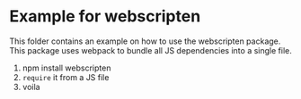 # Example for webscripten
This folder contains an example on how to use the webscripten package. This package uses webpack to bundle all JS dependencies into a single file.
1. npm install webscripten
2. `require` it from a JS file
3. voila
